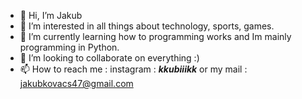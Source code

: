 - 👋 Hi, I’m Jakub
- 👀 I’m interested in all things about technology, sports, games.
- 🌱 I’m currently learning how to programming works and Im mainly programming in Python.
- 💞️ I’m looking to collaborate on everything :)
- 📫 How to reach me : instagram : ___kkubiiikk___ or my mail : jakubkovacs47@gmail.com

<!---
kKubiKk/kKubiKk is a ✨ special ✨ repository because its `README.md` (this file) appears on your GitHub profile.
You can click the Preview link to take a look at your changes.
--->
